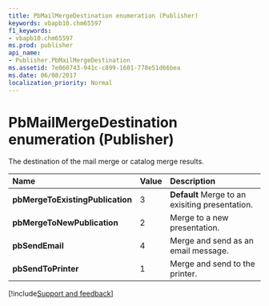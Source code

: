 ```yaml
---
title: PbMailMergeDestination enumeration (Publisher)
keywords: vbapb10.chm65597
f1_keywords:
- vbapb10.chm65597
ms.prod: publisher
api_name:
- Publisher.PbMailMergeDestination
ms.assetid: 7e060743-941c-c899-1601-778e51d66bea
ms.date: 06/08/2017
localization_priority: Normal
---
```



# PbMailMergeDestination enumeration (Publisher)

The destination of the mail merge or catalog merge results.



|Name|Value|Description|
|:-----|:-----|:-----|
| **pbMergeToExistingPublication**|3| **Default** Merge to an exisiting presentation.|
| **pbMergeToNewPublication**|2|Merge to a new presentation.|
| **pbSendEmail**|4|Merge and send as an email message.|
| **pbSendToPrinter**|1|Merge and send to the printer.|

[!include[Support and feedback](~/includes/feedback-boilerplate.md)]